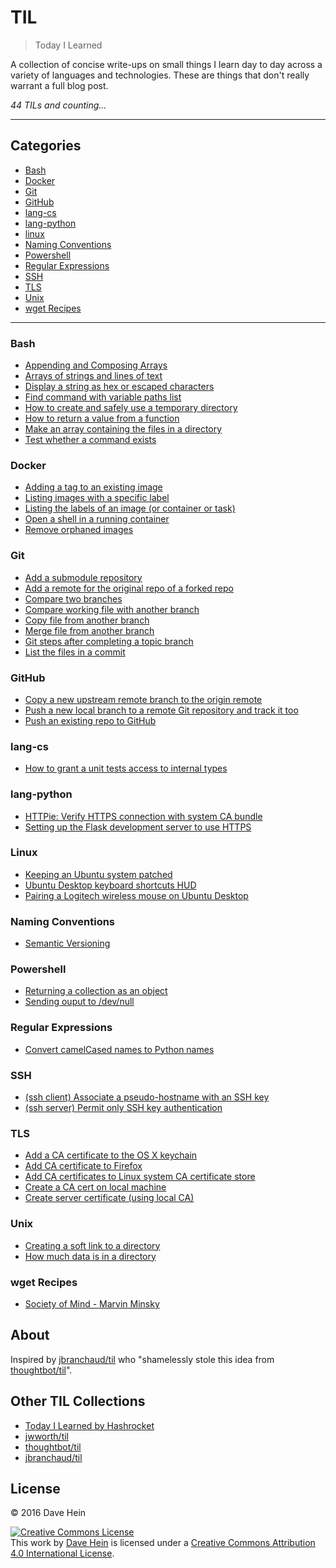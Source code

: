 # TIL

> Today I Learned

A collection of concise write-ups on small things I learn day to day across a
variety of languages and technologies. These are things that don't really
warrant a full blog post.

_44 TILs and counting..._

---

## Categories

* [Bash](#bash)
* [Docker](#docker)
* [Git](#git)
* [GitHub](#github)
* [lang-cs](#langcs)
* [lang-python](#lang-python)
* [linux](#linux)
* [Naming Conventions](#naming-conventions)
* [Powershell](#powershell)
* [Regular Expressions](#regular-expressions)
* [SSH](#ssh)
* [TLS](#tls)
* [Unix](#unix)
* [wget Recipes](#wget-recipes)

---

### Bash

* [Appending and Composing Arrays](bash/appending-and-composing-arrays.md)
* [Arrays of strings and lines of text](bash/arrays-of-strings-and-lines-of-text.md)
* [Display a string as hex or escaped characters](#display-string-as-hex-or-escaped-characters.md)
* [Find command with variable paths list](bash/find-command-with-variable-paths-list.md)
* [How to create and safely use a temporary directory](bash/safe-use-of-temporary-directory.md)
* [How to return a value from a function](bash/how-to-return-a-value-from-a-function.md)
* [Make an array containing the files in a directory](bash/array-of-files-in-directory.md)
* [Test whether a command exists](bash/test-whether-command-exists.md)

### Docker

* [Adding a tag to an existing image](docker/add-tag-to-existing-image.md)
* [Listing images with a specific label](docker/listing-images-with-a-specific-label.md)
* [Listing the labels of an image (or container or task)](docker/listing-labels-of-an-image.md)
* [Open a shell in a running container](docker/open-shell-in-daemonized-container.md)
* [Remove orphaned images](docker/remove-orphaned-images.md)

### Git

* [Add a submodule repository](git/add-a-submodule-repo.md)
* [Add a remote for the original repo of a forked repo](git/add-remote-from-original-repo.md)
* [Compare two branches](git/compare-two-branches.md)
* [Compare working file with another branch](git/compare-working-file-with-another-branch.md)
* [Copy file from another branch](git/copy-file-from-another-branch.md)
* [Merge file from another branch](git/merge-file-from-another-branch.md)
* [Git steps after completing a topic branch](git/completing-topic-branch.md)
* [List the files in a commit](git/list-files-in-a-commit.md)

### GitHub

* [Copy a new upstream remote branch to the origin remote](github/copy-new-upstream-branch-to-origin.md)
* [Push a new local branch to a remote Git repository and track it too](github/push-new-branch-to-remote-repo-and-track-it.md)
* [Push an existing repo to GitHub](github/push-existing-repo-to-github.md)

### lang-cs

* [How to grant a unit tests access to internal types](lang-cs/granting-test-assembly-access-to-target-assembly-internal-types.md)

### lang-python

* [HTTPie: Verify HTTPS connection with system CA bundle](lang-python/httpie-verify-https-with-ca-bundle.md)
* [Setting up the Flask development server to use HTTPS](lang-python/flask-dev-server-via-https.md)

### Linux

* [Keeping an Ubuntu system patched](linux/keeping-ubunut-system-patched.md)
* [Ubuntu Desktop keyboard shortcuts HUD](linux/keyboard-shortcut-hud.md)
* [Pairing a Logitech wireless mouse on Ubuntu Desktop](linux/pairing-logitech-wireless-mouse.md)

### Naming Conventions

* [Semantic Versioning](naming-conventions/semantic-versioning.md)

### Powershell

* [Returning a collection as an object](powershell/returning-a-collection-as-an-object.md)
* [Sending ouput to /dev/null](powershell/sending-output-to-dev-null.md)

### Regular Expressions

* [Convert camelCased names to Python names](regex/convert-camel-cased-names-to-python-names.md)

### SSH

* [(ssh client) Associate a pseudo-hostname with an SSH key](ssh/associate-pseudohost-with-ssh-key.md)
* [(ssh server) Permit only SSH key authentication](ssh/permit-only-ssh-key-authentication.md)

### TLS

* [Add a CA certificate to the OS X keychain](tls/add-ca-cert-to-osx-keychain.md)
* [Add CA certificate to Firefox](tls/add-ca-cert-to-firefox.md)
* [Add CA certificates to Linux system CA certificate store](tls/add-ca-certs-to-linux-ca-store.md)
* [Create a CA cert on local machine](tls/create-local-ca-cert.md)
* [Create server certificate (using local CA)](tls/create-server-cert-using-local-ca-cert.md)

### Unix

* [Creating a soft link to a directory](unix/creating-a-soft-link-to-a-directory.md)
* [How much data is in a directory](unix/how-much-data-is-in-a-directory.md)

### wget Recipes

* [Society of Mind - Marvin Minsky](wget-recipes/society-of-mind-minsky.md)

## About

Inspired by [jbranchaud/til](https://github.com/jbranchaud/til) who "shamelessly stole this idea from [thoughtbot/til](https://github.com/thoughtbot/til)".

## Other TIL Collections

* [Today I Learned by Hashrocket](https://til.hashrocket.com)
* [jwworth/til](https://github.com/jwworth/til)
* [thoughtbot/til](https://github.com/thoughtbot/til)
* [jbranchaud/til](https://github.com/jbranchaud/til)

## License

&copy; 2016 Dave Hein

<a rel="license" href="http://creativecommons.org/licenses/by/4.0/"><img alt="Creative Commons License" style="border-width:0" src="https://i.creativecommons.org/l/by/4.0/88x31.png" /></a><br />This <span xmlns:dct="http://purl.org/dc/terms/" href="http://purl.org/dc/dcmitype/Text" rel="dct:type">work</span> by <a xmlns:cc="http://creativecommons.org/ns#" href="https://github.com/JeNeSuisPasDave/til" property="cc:attributionName" rel="cc:attributionURL">Dave Hein</a> is licensed under a <a rel="license" href="http://creativecommons.org/licenses/by/4.0/">Creative Commons Attribution 4.0 International License</a>.
